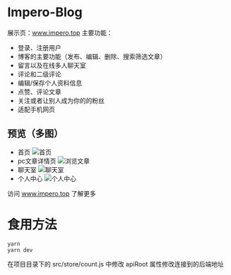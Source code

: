 # Impero-Blog
展示页：www.impero.top
主要功能：
  - 登录、注册用户
  - 博客的主要功能（发布、编辑、删除、搜索筛选文章）
  - 留言以及在线多人聊天室
  - 评论和二级评论
  - 编辑/保存个人资料信息
  - 点赞、评论文章
  - 关注或者让别人成为你的的粉丝
  - 适配手机网页
## 预览（多图）
  - 首页
![首页](https://github.com/1209058433/ImperoBlog/assets/96853279/ccc723c7-a921-42dc-b421-37f58709cdac)
  - pc文章详情页
![浏览文章](https://github.com/1209058433/ImperoBlog/assets/96853279/cd10cc29-8e63-48a8-bc91-0c1d8666c2c4)
  - 聊天室
![聊天室](https://github.com/1209058433/ImperoBlog/assets/96853279/8d8c0518-c242-4765-8eb7-e372331f3434)
  - 个人中心
![个人中心](https://github.com/1209058433/ImperoBlog/assets/96853279/4f09991a-593a-4278-9f3a-974470044397)

访问 www.impero.top 了解更多
# 食用方法
```
yarn
yarn dev
```
在项目目录下的 src/store/count.js 中修改 apiRoot 属性修改连接到的后端地址

